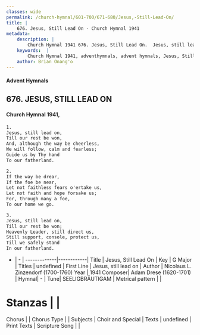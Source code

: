 ```yaml
---
classes: wide
permalink: /church-hymnal/601-700/671-680/Jesus,-Still-Lead-On/
title: |
    676. Jesus, Still Lead On - Church Hymnal 1941
metadata:
    description: |
        Church Hymnal 1941 676. Jesus, Still Lead On.  Jesus, still lead on,  Till our rest be won,  And, although the way be cheerless,  We will follow, calm and fearless;  Guide us by Thy hand  To our fatherland. 
    keywords:  |
        Church Hymnal 1941, adventhymnals, advent hymnals, Jesus, Still Lead On, Jesus, still lead on. 
    author: Brian Onang'o
---
```


#### Advent Hymnals
## 676. JESUS, STILL LEAD ON
####  Church Hymnal 1941,

```txt
1.
Jesus, still lead on, 
Till our rest be won, 
And, although the way be cheerless, 
We will follow, calm and fearless; 
Guide us by Thy hand 
To our fatherland. 

2.
If the way be drear, 
If the foe be near, 
Let not faithless fears o'ertake us, 
Let not faith and hope forsake us; 
For, through many a foe, 
To our home we go. 

3.
Jesus, still lead on, 
Till our rest be won; 
Heavenly Leader, still direct us, 
Still support, console, protect us, 
Till we safely stand 
In our fatherland.

```

- |   -  |
-------------|------------|
Title | Jesus, Still Lead On |
Key | G Major |
Titles | undefined |
First Line | Jesus, still lead on |
Author | Nicolaus L. Zinzendorf (1700-1760)
Year | 1941
Composer| Adam Drese (1620-1701) |
Hymnal|  - |
Tune| SEELIGBRÄUTIGAM |
Metrical pattern | |
# Stanzas |  |
Chorus |  |
Chorus Type |  |
Subjects | Choir and Special |
Texts | undefined |
Print Texts | 
Scripture Song |  |
    
